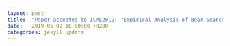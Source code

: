 ```yaml
---
layout: post
title:  "Paper accepted to ICML2019: 'Empirical Analysis of Beam Search Performance Degradation in Neural Sequence Models'"
date:   2019-05-02 10:00:00 +0200
categories: jekyll update
---
```


